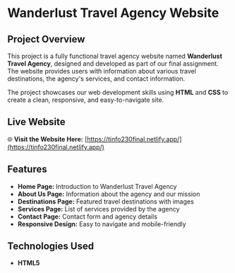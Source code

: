 # Wanderlust Travel Agency Website

## Project Overview
This project is a fully functional travel agency website named **Wanderlust Travel Agency**, designed and developed as part of our final assignment. The website provides users with information about various travel destinations, the agency's services, and contact information.

The project showcases our web development skills using **HTML** and **CSS** to create a clean, responsive, and easy-to-navigate site.

## Live Website
🌐 **Visit the Website Here:** [https://tinfo230final.netlify.app/](https://tinfo230final.netlify.app/)

## Features
- **Home Page:** Introduction to Wanderlust Travel Agency
- **About Us Page:** Information about the agency and our mission
- **Destinations Page:** Featured travel destinations with images
- **Services Page:** List of services provided by the agency
- **Contact Page:** Contact form and agency details
- **Responsive Design:** Easy to navigate and mobile-friendly

## Technologies Used
- **HTML5**
